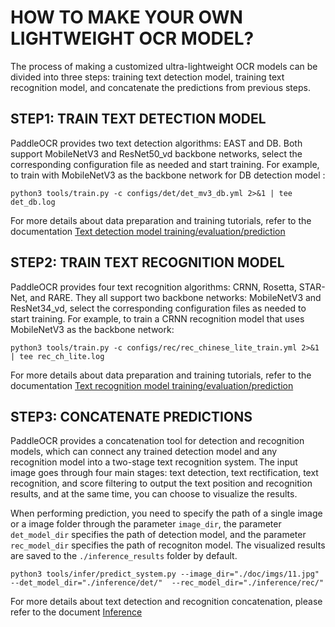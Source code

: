# HOW TO MAKE YOUR OWN LIGHTWEIGHT OCR MODEL?

The process of making a customized ultra-lightweight OCR models can be divided into three steps: training text detection model, training text recognition model, and concatenate the predictions from previous steps.

## STEP1: TRAIN TEXT DETECTION MODEL

PaddleOCR provides two text detection algorithms: EAST and DB. Both support MobileNetV3 and ResNet50_vd backbone networks, select the corresponding configuration file as needed and start training. For example, to train with MobileNetV3 as the backbone network for DB detection model :
```
python3 tools/train.py -c configs/det/det_mv3_db.yml 2>&1 | tee det_db.log
```
For more details about data preparation and training tutorials, refer to the documentation [Text detection model training/evaluation/prediction](./detection_en.md)

## STEP2: TRAIN TEXT RECOGNITION MODEL

PaddleOCR provides four text recognition algorithms: CRNN, Rosetta, STAR-Net, and RARE. They all support two backbone networks: MobileNetV3 and ResNet34_vd, select the corresponding configuration files as needed to start training. For example, to train a CRNN recognition model that uses MobileNetV3 as the backbone network:
```
python3 tools/train.py -c configs/rec/rec_chinese_lite_train.yml 2>&1 | tee rec_ch_lite.log
```
For more details about data preparation and training tutorials, refer to the documentation [Text recognition model training/evaluation/prediction](./recognition_en.md)

## STEP3: CONCATENATE PREDICTIONS

PaddleOCR provides a concatenation tool for detection and recognition models, which can connect any trained detection model and any recognition model into a two-stage text recognition system. The input image goes through four main stages: text detection, text rectification, text recognition, and score filtering to output the text position and recognition results, and at the same time, you can choose to visualize the results.

When performing prediction, you need to specify the path of a single image or a image folder through the parameter `image_dir`, the parameter `det_model_dir` specifies the path of detection model, and the parameter `rec_model_dir` specifies the path of recogniton model. The visualized results are saved to the `./inference_results` folder by default.

```
python3 tools/infer/predict_system.py --image_dir="./doc/imgs/11.jpg" --det_model_dir="./inference/det/"  --rec_model_dir="./inference/rec/"
```
For more details about text detection and recognition concatenation, please refer to the document [Inference](./inference_en.md)
